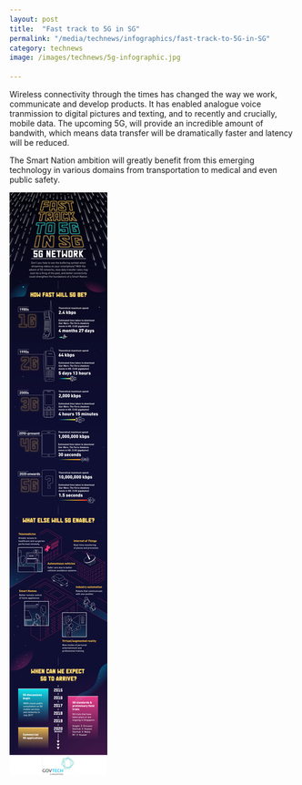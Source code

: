 ```yaml
---
layout: post
title:  "Fast track to 5G in SG"
permalink: "/media/technews/infographics/fast-track-to-5G-in-SG"
category: technews
image: /images/technews/5g-infographic.jpg

---
```


Wireless connectivity through the times has changed the way we work, communicate and develop products. It has enabled analogue voice tranmission to digital pictures and texting, and to recently and crucially, mobile data. The upcoming 5G, will provide  an incredible amount of bandwith, which means data transfer will be dramatically faster and latency will be reduced.

The Smart Nation ambition will greatly benefit from this emerging technology in various domains from transportation to medical and even public safety.

![Fast track to 5G in SG](/images/technews/5g-infographic.jpg)
